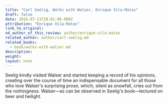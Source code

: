 ```yaml
---
title: "Carl Seelig, Walks with Walser, Enrique Vila-Matas"
draft: false
date: 2016-07-11T20:01:00.000Z
attribution: "Enrique Vila-Matas"
link_to_original:
nd_author_of_this_review: author/enrique-vila-matas
related_author: author/carl-seelig.md
related_books:
  - book/walks-with-walser.md
description:
weight:
layout: none
---
```

Seelig kindly visited Walser and started keeping a record of his opinions, creating over the course of time an indispensable document for all those who love Walser's surprising prose, which, silent as snowfall, cries out from the nothingness. Walser—as can be observed in Seelig's book—lectured on beer and twilight.

